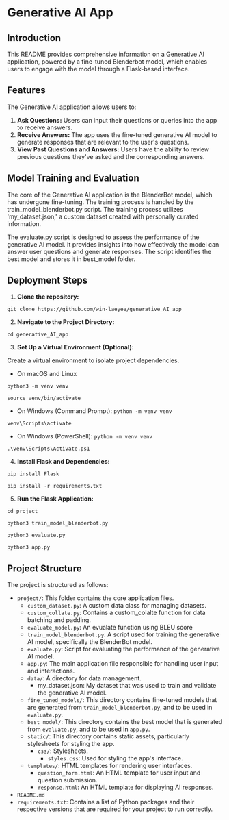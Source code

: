 # Generative AI App

## Introduction

This README provides comprehensive information on a Generative AI application, powered by a fine-tuned Blenderbot model, which enables users to engage with the model through a Flask-based interface.

## Features

The Generative AI application allows users to:

1. **Ask Questions:** Users can input their questions or queries into the app to receive answers.
2. **Receive Answers:** The app uses the fine-tuned generative AI model to generate responses that are relevant to the user's questions.
3. **View Past Questions and Answers:** Users have the ability to review previous questions they've asked and the corresponding answers.

## Model Training and Evaluation

The core of the Generative AI application is the BlenderBot model, which has undergone fine-tuning. The training process is handled by the train_model_blenderbot.py script. The training process utilizes 'my_dataset.json,' a custom dataset created with personally curated information.

The evaluate.py script is designed to assess the performance of the generative AI model. It provides insights into how effectively the model can answer user questions and generate responses. The script identifies the best model and stores it in best_model folder.

## Deployment Steps
1. **Clone the repository:**

`git clone https://github.com/win-laeyee/generative_AI_app`

2. **Navigate to the Project Directory:**

`cd generative_AI_app`

3. **Set Up a Virtual Environment (Optional):**

Create a virtual environment to isolate project dependencies. 

* On macOS and Linux

`python3 -m venv venv`

`source venv/bin/activate`

* On Windows (Command Prompt):
`python -m venv venv`

`venv\Scripts\activate`

* On Windows (PowerShell):
`python -m venv venv`

`.\venv\Scripts\Activate.ps1`

4. **Install Flask and Dependencies:**

`pip install Flask`

`pip install -r requirements.txt`

5. **Run the Flask Application:**

`cd project`

`python3 train_model_blenderbot.py`

`python3 evaluate.py`

`python3 app.py`

## Project Structure

The project is structured as follows:

* `project/`: This folder contains the core application files.
  * `custom_dataset.py`: A custom data class for managing datasets.
  * `custom_collate.py`: Contains a custom_colalte function for data batching and padding.
  * `evaluate_model.py`: An evualate function using BLEU score
  * `train_model_blenderbot.py`: A script used for training the generative AI model, specifically the BlenderBot model.
  * `evaluate.py`: Script for evaluating the performance of the generative AI model.
  * `app.py`: The main application file responsible for handling user input and interactions.
  * `data/`: A directory for data management.
      * my_dataset.json: My dataset that was used to train and validate the generative AI model.
  * `fine_tuned_models/`: This directory contains fine-tuned models that are generated from `train_model_blenderbot.py`, and to be used in `evaluate.py`.
  * `best_model/`: This directory contains the best model that is generated from `evaluate.py`, and to be used in `app.py`.
  * `static/`: This directory contains static assets, particularly stylesheets for styling the app.
      * `css/`: Stylesheets.
        * `styles.css`: Used for styling the app's interface.
  * `templates/`: HTML templates for rendering user interfaces.
      * `question_form.html`: An HTML template for user input and question submission.
      * `response.html`: An HTML template for displaying AI responses.
* `README.md`
* `requirements.txt`: Contains a list of Python packages and their respective versions that are required for your project to run correctly.
